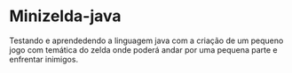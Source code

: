# Minizelda-java
Testando e aprendedendo a linguagem java com a criação de um pequeno jogo com temática do zelda onde poderá andar por uma pequena parte e enfrentar inimigos.

